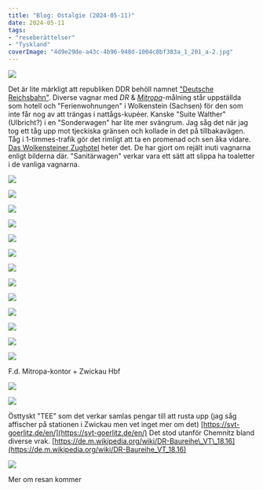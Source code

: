 ```yaml
---
title: "Blog: Ostalgie (2024-05-11)"
date: 2024-05-11
tags:
- "reseberättelser"
- "Tyskland"
coverImage: "4d9e29de-a43c-4b96-948d-1004c8bf383a_1_201_a-2.jpg"
---
```


![](images/ostalgie_6.jpg?w=620)

Det är lite märkligt att republiken DDR behöll namnet ["Deutsche Reichsbahn"](https://en.wikipedia.org/wiki/Deutsche_Reichsbahn). Diverse vagnar med _DR_ & _[Mitropa](https://en.wikipedia.org/wiki/Mitropa)_\-målning står uppställda som hotell och "Ferienwohnungen" i Wolkenstein (Sachsen) för den som inte får nog av att trängas i nattågs-kupéer. Kanske "Suite Walther" (Ulbricht?) i en "Sonderwagen" har lite mer svängrum. Jag såg det när jag tog ett tåg upp mot tjeckiska gränsen och kollade in det på tillbakavägen. Tåg i 1-timmes-trafik gör det rimligt att ta en promenad och sen åka vidare. [Das Wolkensteiner Zughotel](https://wolkensteiner-zughotel.de) heter det. De har gjort om rejält inuti vagnarna enligt bilderna där. "Sanitärwagen" verkar vara ett sätt att slippa ha toaletter i de vanliga vagnarna.

![](images/ostalgie_12.jpeg?w=1024)

![](images/ostalgie_4.jpeg?w=768)

![](images/1c13a026-84d8-40b1-93bb-dd363173eee8_1_201_a.jpg?w=1024)

![](images/ostalgie_8.jpeg?w=1024)

![](images/445dd308-f2de-44e2-9b2d-6b6699de57a4_1_201_a.jpg?w=768)

![](images/b26c4029-4e67-45f7-857c-661cce794a91_1_201_a.jpg?w=1024)

![](images/731a84c0-448a-4786-be98-8b6e04ded7bb_1_201_a.jpg?w=768)

![](images/ostalgie_3.jpg?w=1024)

![](images/ostalgie_13.jpg?w=768)

![](images/ostalgie_10.jpg?w=1024)

![](images/ostalgie_1.jpg?w=768)

![](images/ostalgie_5.jpg?w=1024)

![](images/ostalgie_15.jpg?w=1024)

F.d. Mitropa-kontor + Zwickau Hbf

![](images/ostalgie_2.jpeg?w=768)

![](images/ostalgie_9.jpeg?w=1024)

Östtyskt "TEE" som det verkar samlas pengar till att rusta upp (jag såg affischer på stationen i Zwickau men vet inget mer om det) [https://svt-goerlitz.de/en/](https://svt-goerlitz.de/en/) Det stod utanför Chemnitz bland diverse vrak. [https://de.m.wikipedia.org/wiki/DR-Baureihe\_VT\_18.16](https://de.m.wikipedia.org/wiki/DR-Baureihe_VT_18.16)

![](images/ostalgie_11.jpg?w=1024)

Mer om resan kommer
